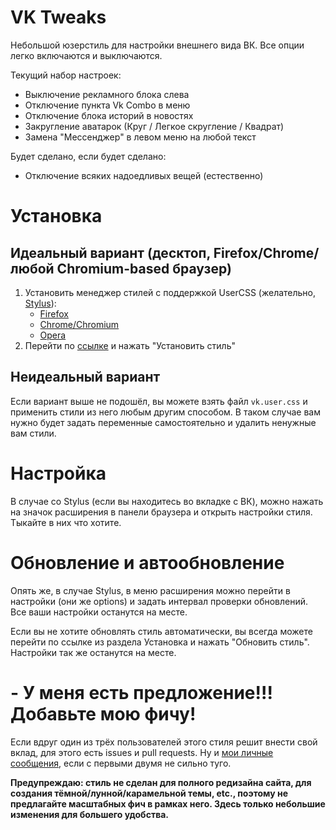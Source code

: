 # VK Tweaks

Небольшой юзерстиль для настройки внешнего вида ВК.
Все опции легко включаются и выключаются.

Текущий набор настроек:    
- Выключение рекламного блока слева
- Отключение пункта Vk Combo в меню
- Отключение блока историй в новостях
- Закругление аватарок (Круг / Легкое скругление / Квадрат)
- Замена "Мессенджер" в левом меню на любой текст

Будет сделано, если будет сделано:
- Отключение всяких надоедливых вещей (естественно)

# Установка

## Идеальный вариант (десктоп, Firefox/Chrome/любой Chromium-based браузер)

1. Установить менеджер стилей с поддержкой UserCSS (желательно, [Stylus](https://github.com/openstyles/stylus/)):
    - [Firefox](https://addons.mozilla.org/firefox/addon/styl-us/)
    - [Chrome/Chromium](https://chrome.google.com/webstore/detail/stylus/clngdbkpkpeebahjckkjfobafhncgmne)
    - [Opera](https://addons.opera.com/extensions/details/stylus/)
2. Перейти по [ссылке](https://raw.githubusercontent.com/evtn/vk-tweaks/lord/vk.user.css) и нажать "Установить стиль"

## Неидеальный вариант

Если вариант выше не подошёл, вы можете взять файл `vk.user.css` и применить стили из него любым другим способом.
В таком случае вам нужно будет задать переменные самостоятельно и удалить ненужные вам стили. 

# Настройка

В случае со Stylus (если вы находитесь во вкладке с ВК), можно нажать на значок расширения в панели браузера и открыть настройки стиля.    
Тыкайте в них что хотите.

# Обновление и автообновление

Опять же, в случае Stylus, в меню расширения можно перейти в настройки (они же options) и задать интервал проверки обновлений.    
Все ваши настройки останутся на месте.

Если вы не хотите обновлять стиль автоматически, вы всегда можете перейти по ссылке из раздела Установка и нажать "Обновить стиль".    
Настройки так же останутся на месте.

# - У меня есть предложение!!! Добавьте мою фичу!

Если вдруг один из трёх пользователей этого стиля решит внести свой вклад, для этого есть issues и pull requests.
Ну и [мои личные сообщения](vk.me/qevitta), если с первыми двумя не сильно туго.

**Предупреждаю: стиль не сделан для полного редизайна сайта, для создания тёмной/лунной/карамельной темы, etc., поэтому не предлагайте масштабных фич в рамках него. Здесь только небольшие изменения для большего удобства.**